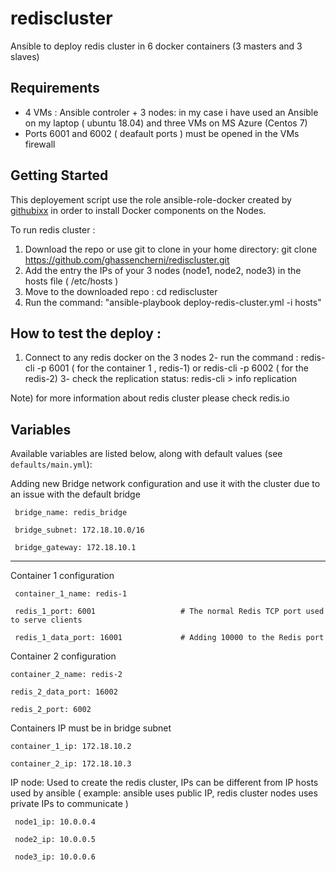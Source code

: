 # rediscluster
Ansible to deploy redis cluster in 6 docker containers (3 masters and 3 slaves) 

## Requirements

- 4 VMs : Ansible controler + 3 nodes: in my case i have used an Ansible on my laptop ( ubuntu 18.04) and three VMs on MS Azure (Centos 7) 
- Ports 6001 and 6002 ( deafault ports ) must be opened in the VMs firewall

## Getting Started

This deployement script use the role ansible-role-docker created by [githubixx](https://github.com/githubixx) in order to install Docker components on the Nodes.

To run redis cluster :

  1. Download the repo or use git to clone in your home directory: git clone https://github.com/ghassencherni/rediscluster.git
  2. Add the entry the IPs of your 3 nodes (node1, node2, node3) in the hosts file ( /etc/hosts ) 
  5. Move to the downloaded repo : cd rediscluster
  6. Run the command: "ansible-playbook deploy-redis-cluster.yml -i hosts" 

## How to test the deploy :

   1. Connect to any redis docker on the 3 nodes 
   2- run the command :
   redis-cli -p 6001 ( for the container 1 , redis-1) or redis-cli -p 6002 ( for the redis-2) 
   3- check the replication status:
   redis-cli > info replication
   
 Note) for more information about redis cluster please check redis.io
 
 ## Variables

Available variables are listed below, along with default values (see `defaults/main.yml`):


Adding new Bridge network configuration and use it with the cluster due to an issue with the default bridge 
  
     bridge_name: redis_bridge
     
     bridge_subnet: 172.18.10.0/16

     bridge_gateway: 172.18.10.1
-------------------------------------------

Container 1 configuration 

     container_1_name: redis-1

     redis_1_port: 6001                   # The normal Redis TCP port used to serve clients

     redis_1_data_port: 16001             # Adding 10000 to the Redis port


Container 2 configuration

    container_2_name: redis-2

    redis_2_data_port: 16002

    redis_2_port: 6002


Containers IP must be in bridge subnet

    container_1_ip: 172.18.10.2

    container_2_ip: 172.18.10.3

IP node: Used to create the redis cluster, IPs can be different from IP hosts used by ansible ( example: ansible uses public IP, redis cluster nodes uses private IPs to communicate )

     node1_ip: 10.0.0.4

     node2_ip: 10.0.0.5

     node3_ip: 10.0.0.6

